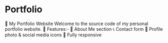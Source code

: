 # Portfolio
📁 My Portfolio Website
Welcome to the source code of my personal portfolio website.
🧾 Features:-
🧑 About Me section
📞 Contact form
📸 Profile photo & social media icons
📱 Fully responsive 



